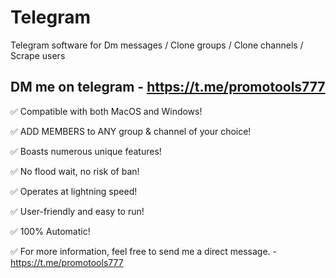 # Telegram
Telegram software for Dm messages / Clone groups / Clone channels / Scrape users

DM me on telegram - https://t.me/promotools777
----------------------------------------------

✅ Compatible with both MacOS and Windows!

✅ ADD MEMBERS to ANY group & channel of your choice!

✅ Boasts numerous unique features!

✅ No flood wait, no risk of ban!

✅ Operates at lightning speed!

✅ User-friendly and easy to run!

✅ 100% Automatic!

✅ For more information, feel free to send me a direct message. -  https://t.me/promotools777
